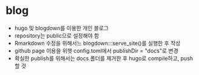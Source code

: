 # blog

* hugo 및 blogdown를 이용한 개인 블로그
* repository는 public으로 설정해야 함
* Rmarkdown 수정을 위해서느 blogdown:::serve_site()를 실행한 후 작성
* github page 이용을 위햇 config.toml에서 publishDir = "docs"로 변경
* 확실한 publish를 위해서는 docs 폴더를 제거한 후 hugo로 compile하고, push할 것
